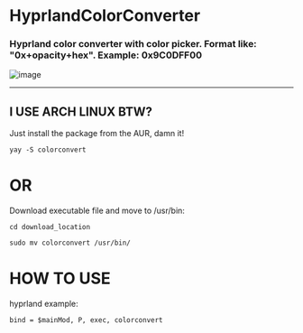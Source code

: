 # HyprlandColorConverter
### Hyprland сolor сonverter with color picker. Format like: "0x+opacity+hex". Example: 0x9C0DFF00

![image](https://github.com/govnorice/HyprlandColorConverter/assets/97971828/a5b13219-fe48-4020-8752-eebaaed8f981)
___
## I USE ARCH LINUX BTW?
Just install the package from the AUR, damn it!
```
yay -S colorconvert
```
# OR
Download executable file and move to /usr/bin:

```
cd download_location

sudo mv colorconvert /usr/bin/
```

# HOW TO USE

hyprland example:

```
bind = $mainMod, P, exec, colorconvert

```


